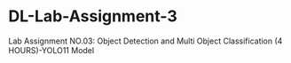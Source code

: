 # DL-Lab-Assignment-3
Lab Assignment NO.03: Object Detection and Multi Object Classification (4 HOURS)-YOLO11 Model
